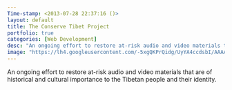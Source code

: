 ```yaml
---
Time-stamp: <2013-07-28 22:37:16 ()>
layout: default
title: The Conserve Tibet Project
portfolio: true
categories: [Web Development]
desc: "An ongoing effort to restore at-risk audio and video materials that are of historical and cultural importance to the Tibetan people and their identity. <br> This project is support by The Shelly & Donald Rubin Foundation, The Tibet Fund & VajraTV. Seed grant for the project provided by The Shelly & Donald Rubin Foundation."
image: "https://lh4.googleusercontent.com/-5xgQKPrQidg/UyYA4ccdsbI/AAAAAAAAA4Y/0Jc3IJNgIRo/s250-no/conservetibet.jpg"
---
```

An ongoing effort to restore at-risk audio and video materials that are of historical and cultural importance to the Tibetan people and their identity. 